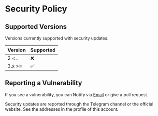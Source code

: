 # Security Policy

## Supported Versions

Versions currently supported with security updates.

| Version | Supported          |
|---------|--------------------|
| 2  <=   | :x:                |
| 3.x  >= | :white_check_mark: |

## Reporting a Vulnerability

If you see a vulnerability, you can Notify via [Email](mailto:LaraXGram@gmail.com]) or give a pull request.

Security updates are reported through the Telegram channel or the official website.
See the addresses in the profile of this account.
